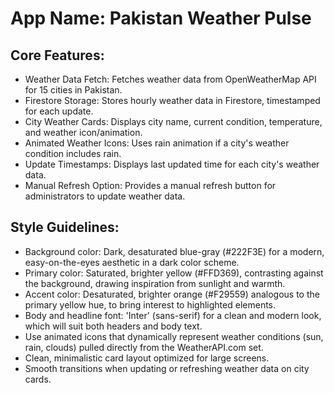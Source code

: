 # **App Name**: Pakistan Weather Pulse

## Core Features:

- Weather Data Fetch: Fetches weather data from OpenWeatherMap API for 15 cities in Pakistan.
- Firestore Storage: Stores hourly weather data in Firestore, timestamped for each update.
- City Weather Cards: Displays city name, current condition, temperature, and weather icon/animation.
- Animated Weather Icons: Uses rain animation if a city's weather condition includes rain.
- Update Timestamps: Displays last updated time for each city's weather data.
- Manual Refresh Option: Provides a manual refresh button for administrators to update weather data.

## Style Guidelines:

- Background color: Dark, desaturated blue-gray (#222F3E) for a modern, easy-on-the-eyes aesthetic in a dark color scheme.
- Primary color: Saturated, brighter yellow (#FFD369), contrasting against the background, drawing inspiration from sunlight and warmth. 
- Accent color: Desaturated, brighter orange (#F29559) analogous to the primary yellow hue, to bring interest to highlighted elements.
- Body and headline font: 'Inter' (sans-serif) for a clean and modern look, which will suit both headers and body text. 
- Use animated icons that dynamically represent weather conditions (sun, rain, clouds) pulled directly from the WeatherAPI.com set.
- Clean, minimalistic card layout optimized for large screens.
- Smooth transitions when updating or refreshing weather data on city cards.